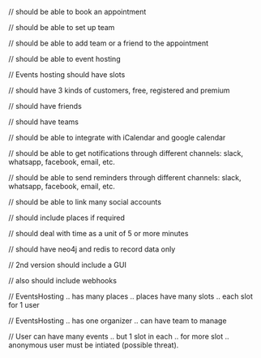 // should be able to book an appointment

// should be able to set up team

// should be able to add team or a friend to the appointment

// should be able to event hosting

// Events hosting should have slots

// should have 3 kinds of customers, free, registered and premium

// should have friends

// should have teams

// should be able to integrate with iCalendar and google calendar

// should be able to get notifications through different channels: slack, whatsapp, facebook, email, etc.

// should be able to send reminders through different channels: slack, whatsapp, facebook, email, etc.

// should be able to link many social accounts

// should include places if required

// should deal with time as a unit of 5 or more minutes

// should have neo4j and redis to record data only

// 2nd version should include a GUI

// also should include webhooks


// EventsHosting .. has many places .. places have many slots .. each slot for 1 user

// EventsHosting .. has one organizer .. can have team to manage

// User can have many events .. but 1 slot in each .. for more slot .. anonymous user must be intiated (possible threat).

